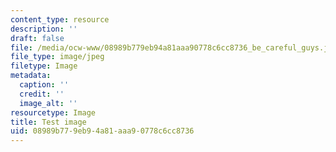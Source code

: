```yaml
---
content_type: resource
description: ''
draft: false
file: /media/ocw-www/08989b779eb94a81aaa90778c6cc8736_be_careful_guys.jpeg
file_type: image/jpeg
filetype: Image
metadata:
  caption: ''
  credit: ''
  image_alt: ''
resourcetype: Image
title: Test image
uid: 08989b77-9eb9-4a81-aaa9-0778c6cc8736
---
```

